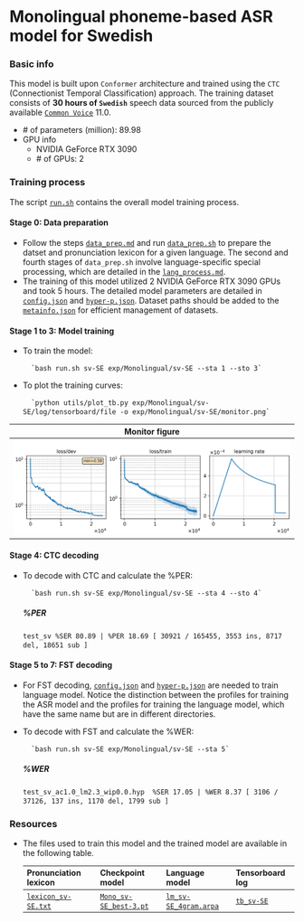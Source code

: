 # Monolingual phoneme-based ASR model for Swedish
### Basic info

This model is built upon `Conformer` architecture and trained using the `CTC` (Connectionist Temporal Classification) approach. The training dataset consists of __30 hours of `Swedish`__ speech data sourced from the publicly available [`Common Voice`](https://commonvoice.mozilla.org/) 11.0.

* \# of parameters (million): 89.98
* GPU info 
  * NVIDIA GeForce RTX 3090
  * \# of GPUs: 2

### Training process

The script [`run.sh`](../../../run.sh) contains the overall model training process.

#### Stage 0: Data preparation
* Follow the steps [`data_prep.md`](../../../local/data_prep.md) and run [`data_prep.sh`](../../../local/data_prep.sh) to prepare the datset and pronunciation lexicon for a given language. The second and fourth stages of `data_prep.sh` involve language-specific special processing, which are detailed in the [`lang_process.md`](../../../lang-process/sv-SE/lang_process.md). 
* The training of this model utilized 2 NVIDIA GeForce RTX 3090 GPUs and took 5 hours. The detailed model parameters are detailed in [`config.json`](config.json) and [`hyper-p.json`](hyper-p.json). Dataset paths should be added to the [`metainfo.json`](../../../data/metainfo.json) for efficient management of datasets.

#### Stage 1 to 3: Model training
* To train the model:

        `bash run.sh sv-SE exp/Monolingual/sv-SE --sta 1 --sto 3`
* To plot the training curves:

        `python utils/plot_tb.py exp/Monolingual/sv-SE/log/tensorboard/file -o exp/Monolingual/sv-SE/monitor.png`

|     Monitor figure    |
|:-----------------------:|
|![tb-plot](./monitor.png)|

#### Stage 4: CTC decoding
* To decode with CTC and calculate the %PER:

        `bash run.sh sv-SE exp/Monolingual/sv-SE --sta 4 --sto 4`

    ##### %PER
    ```
    test_sv %SER 80.89 | %PER 18.69 [ 30921 / 165455, 3553 ins, 8717 del, 18651 sub ]
    ```

#### Stage 5 to 7: FST decoding
* For FST decoding, [`config.json`](./lm/config.json) and [`hyper-p.json`](./lm/hyper-p.json) are needed to train language model. Notice the distinction between the profiles for training the ASR model and the profiles for training the language model, which have the same name but are in different directories.
* To decode with FST and calculate the %WER:

        `bash run.sh sv-SE exp/Monolingual/sv-SE --sta 5`

    ##### %WER
    ```
    test_sv_ac1.0_lm2.3_wip0.0.hyp  %SER 17.05 | %WER 8.37 [ 3106 / 37126, 137 ins, 1170 del, 1799 sub ]

    ```
### Resources
* The files used to train this model and the trained model are available in the following table. 

    | Pronunciation lexicon | Checkpoint model | Language model | Tensorboard log |
    | ----------- | ----------- | ----------- | ----------- |
    | [`lexicon_sv-SE.txt`](https://cat-ckpt.oss-cn-beijing.aliyuncs.com/cat-multilingual/cv-lang10/dict/sv-SE/lexicon_sv-SE.txt) | [`Mono_sv-SE_best-3.pt`](https://cat-ckpt.oss-cn-beijing.aliyuncs.com/cat-multilingual/cv-lang10/exp/sv-SE/Mono_sv-SE_best-3.pt) | [`lm_sv-SE_4gram.arpa`](https://cat-ckpt.oss-cn-beijing.aliyuncs.com/cat-multilingual/cv-lang10/exp/sv-SE/lm_sv-SE_4gram.arpa) | [`tb_sv-SE`](https://cat-ckpt.oss-cn-beijing.aliyuncs.com/cat-multilingual/cv-lang10/exp/sv-SE/tb_log_sv-SE.tar.gz) |
